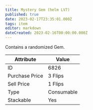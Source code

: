 ```yaml
---
title: Mystery Gem (helm LV7)
published: true
date: 2023-02-17T23:35:01.000Z
tags: item
editor: markdown
dateCreated: 2023-02-16T00:00:00.000Z
---
```


Contains a randomized Gem.

|Attribute|Value|
|-|-|
|ID|6826|
|Purchase Price|3 Flips|
|Sell Price|1 Flips|
|Type|Consumable|
|Stackable|Yes|

